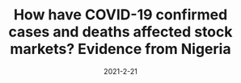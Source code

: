 ---
title: "How have COVID-19 confirmed cases and deaths affected stock markets? Evidence from Nigeria"
collection: publications
permalink: /publication/2021_covid
date: 2021-2-21
venue: 'Contemporary Economics'
paperurl: '/files/pdf/research/covid_paper.pdf'
link: 'https://doi.org/10.5709/ce.1897-9254.437'
code: 'https://doi.org/10.5709/ce.1897-9254.437'
citation: 'Abu, N., Gamal, A.A.M., Sakanko, M.A., Mateen, A., <b>David, J.</b>, & Amaechi B-O.O. (2021). &quot;How have COVID-19 confirmed cases and deaths affected stock markets? Evidence from Nigeria&quot; <i>Contemporary Economics</i>, <i>15</i>(1). 76-99'
---